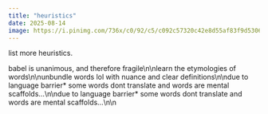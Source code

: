 ```yaml
---
title: "heuristics"
date: 2025-08-14
image: https://i.pinimg.com/736x/c0/92/c5/c092c57320c42e8d55af83f9d5306314.jpg
---
```


list more heuristics.

babel is unanimous, and therefore fragile\n\nlearn the etymologies of words\n\nunbundle words lol with nuance and clear definitions\n\ndue to language barrier* some words dont translate and words are mental scaffolds…\n\ndue to language barrier* some words dont translate and words are mental scaffolds…\n\n
